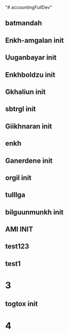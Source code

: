 "# accountingFullDev"
## batmandah

## Enkh-amgalan init

## Uuganbayar init

## Enkhboldzu init

## Gkhaliun init

## sbtrgl init

## Giikhnaran init

## enkh

## Ganerdene init

## orgil init

## tulllga

## bilguunmunkh init

## AMI INIT

## test123

## test1
# 3




## togtox init
# 4
